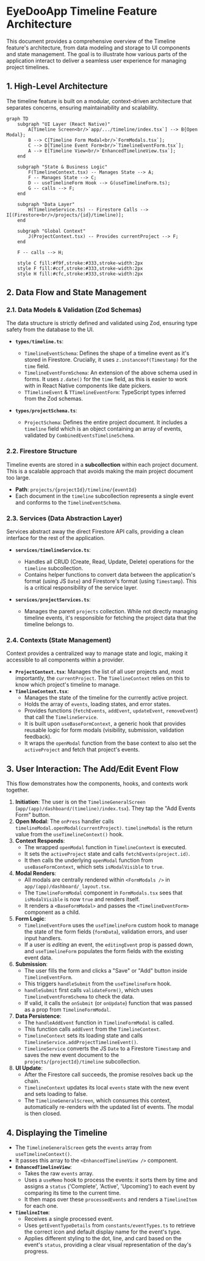 # EyeDooApp Timeline Feature Architecture

This document provides a comprehensive overview of the Timeline feature's architecture, from data modeling and storage to UI components and state management. The goal is to illustrate how various parts of the application interact to deliver a seamless user experience for managing project timelines.

## 1. High-Level Architecture

The timeline feature is built on a modular, context-driven architecture that separates concerns, ensuring maintainability and scalability.

```mermaid
graph TD
    subgraph "UI Layer (React Native)"
        A[Timeline Screen<br/>`app/.../timeline/index.tsx`] --> B{Open Modal};
        B --> C[Timeline Form Modal<br/>`FormModals.tsx`];
        C --> D[Timeline Event Form<br/>`TimelineEventForm.tsx`];
        A --> E[Timeline View<br/>`EnhancedTimelineView.tsx`];
    end

    subgraph "State & Business Logic"
        F(TimelineContext.tsx) -- Manages State --> A;
        F -- Manages State --> C;
        D -- useTimelineForm Hook --> G(useTimelineForm.ts);
        G -- calls --> F;
    end

    subgraph "Data Layer"
        H(TimelineService.ts) -- Firestore Calls --> I[(Firestore<br/>/projects/{id}/timeline)];
    end
    
    subgraph "Global Context"
        J(ProjectContext.tsx) -- Provides currentProject --> F;
    end

    F -- calls --> H;
    
    style C fill:#f9f,stroke:#333,stroke-width:2px
    style F fill:#ccf,stroke:#333,stroke-width:2px
    style H fill:#cfc,stroke:#333,stroke-width:2px
```

## 2. Data Flow and State Management

### 2.1. Data Models & Validation (Zod Schemas)

The data structure is strictly defined and validated using Zod, ensuring type safety from the database to the UI.

-   **`types/timeline.ts`**:
    -   `TimelineEventSchema`: Defines the shape of a timeline event as it's stored in Firestore. Crucially, it uses `z.instanceof(Timestamp)` for the `time` field.
    -   `TimelineEventFormSchema`: An extension of the above schema used in forms. It uses `z.date()` for the `time` field, as this is easier to work with in React Native components like date pickers.
    -   `TTimelineEvent` & `TTimelineEventForm`: TypeScript types inferred from the Zod schemas.

-   **`types/projectSchema.ts`**:
    -   `ProjectSchema`: Defines the entire project document. It includes a `timeline` field which is an object containing an array of events, validated by `CombinedEventsTimelineSchema`.

### 2.2. Firestore Structure

Timeline events are stored in a **subcollection** within each project document. This is a scalable approach that avoids making the main project document too large.

-   **Path**: `projects/{projectId}/timeline/{eventId}`
-   Each document in the `timeline` subcollection represents a single event and conforms to the `TimelineEventSchema`.

### 2.3. Services (Data Abstraction Layer)

Services abstract away the direct Firestore API calls, providing a clean interface for the rest of the application.

-   **`services/timelineService.ts`**:
    -   Handles all CRUD (Create, Read, Update, Delete) operations for the `timeline` subcollection.
    -   Contains helper functions to convert data between the application's format (using JS `Date`) and Firestore's format (using `Timestamp`). This is a critical responsibility of the service layer.

-   **`services/projectServices.ts`**:
    -   Manages the parent `projects` collection. While not directly managing timeline events, it's responsible for fetching the project data that the timeline belongs to.

### 2.4. Contexts (State Management)

Context provides a centralized way to manage state and logic, making it accessible to all components within a provider.

-   **`ProjectContext.tsx`**: Manages the list of all user projects and, most importantly, the `currentProject`. The `TimelineContext` relies on this to know which project's timeline to manage.
-   **`TimelineContext.tsx`**:
    -   Manages the state of the timeline for the currently active project.
    -   Holds the array of `events`, loading states, and error states.
    -   Provides functions (`fetchEvents`, `addEvent`, `updateEvent`, `removeEvent`) that call the `TimelineService`.
    -   It is built upon `useBaseFormContext`, a generic hook that provides reusable logic for form modals (visibility, submission, validation feedback).
    -   It wraps the `openModal` function from the base context to also set the `activeProject` and fetch that project's events.

## 3. User Interaction: The Add/Edit Event Flow

This flow demonstrates how the components, hooks, and contexts work together.

1.  **Initiation**: The user is on the `TimelineGeneralScreen` (`app/(app)/dashboard/(timeline)/index.tsx`). They tap the "Add Events Form" button.
2.  **Open Modal**: The `onPress` handler calls `timelineModal.openModal(currentProject)`. `timelineModal` is the return value from the `useTimelineContext()` hook.
3.  **Context Responds**:
    -   The wrapped `openModal` function in `TimelineContext` is executed.
    -   It sets the `activeProject` state and calls `fetchEvents(project.id)`.
    -   It then calls the underlying `openModal` function from `useBaseFormContext`, which sets `isModalVisible` to `true`.
4.  **Modal Renders**:
    -   All modals are centrally rendered within `<FormModals />` in `app/(app)/dashboard/_layout.tsx`.
    -   The `TimelineFormModal` component in `FormModals.tsx` sees that `isModalVisible` is now `true` and renders itself.
    -   It renders a `<BaseFormModal>` and passes the `<TimelineEventForm>` component as a child.
5.  **Form Logic**:
    -   `TimelineEventForm` uses the `useTimelineForm` custom hook to manage the state of the form fields (`formData`), validation errors, and user input handlers.
    -   If a user is *editing* an event, the `editingEvent` prop is passed down, and `useTimelineForm` populates the form fields with the existing event data.
6.  **Submission**:
    -   The user fills the form and clicks a "Save" or "Add" button inside `TimelineEventForm`.
    -   This triggers `handleSubmit` from the `useTimelineForm` hook.
    -   `handleSubmit` first calls `validateForm()`, which uses `TimelineEventFormSchema` to check the data.
    -   If valid, it calls the `onSubmit` (or `onUpdate`) function that was passed as a prop from `TimelineFormModal`.
7.  **Data Persistence**:
    -   The `handleAddEvent` function in `TimelineFormModal` is called.
    -   This function calls `addEvent` from the `TimelineContext`.
    -   `TimelineContext` sets its loading state and calls `TimelineService.addProjectTimelineEvent()`.
    -   `TimelineService` converts the JS `Date` to a Firestore `Timestamp` and saves the new event document to the `projects/{projectId}/timeline` subcollection.
8.  **UI Update**:
    -   After the Firestore call succeeds, the promise resolves back up the chain.
    -   `TimelineContext` updates its local `events` state with the new event and sets loading to false.
    -   The `TimelineGeneralScreen`, which consumes this context, automatically re-renders with the updated list of events. The modal is then closed.

## 4. Displaying the Timeline

-   The `TimelineGeneralScreen` gets the `events` array from `useTimelineContext()`.
-   It passes this array to the `<EnhancedTimelineView />` component.
-   **`EnhancedTimelineView`**:
    -   Takes the raw `events` array.
    -   Uses a `useMemo` hook to process the events: it sorts them by time and assigns a `status` ('Complete', 'Active', 'Upcoming') to each event by comparing its time to the current time.
    -   It then maps over these `processedEvents` and renders a `TimelineItem` for each one.
-   **`TimelineItem`**:
    -   Receives a single processed event.
    -   Uses `getEventTypeDetails` from `constants/eventTypes.ts` to retrieve the correct icon and default display name for the event's type.
    -   Applies different styling to the dot, line, and card based on the event's `status`, providing a clear visual representation of the day's progress. 